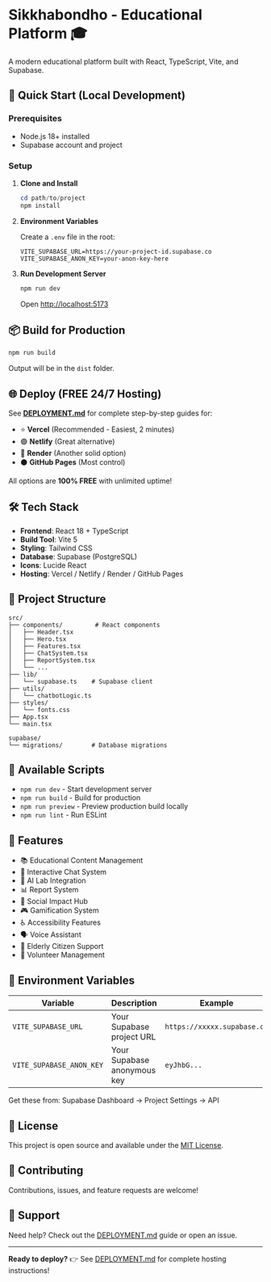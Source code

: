 # Sikkhabondho - Educational Platform 🎓

A modern educational platform built with React, TypeScript, Vite, and Supabase.

## 🚀 Quick Start (Local Development)

### Prerequisites
- Node.js 18+ installed
- Supabase account and project

### Setup

1. **Clone and Install**
   ```powershell
   cd path/to/project
   npm install
   ```

2. **Environment Variables**
   
   Create a `.env` file in the root:
   ```env
   VITE_SUPABASE_URL=https://your-project-id.supabase.co
   VITE_SUPABASE_ANON_KEY=your-anon-key-here
   ```

3. **Run Development Server**
   ```powershell
   npm run dev
   ```
   
   Open [http://localhost:5173](http://localhost:5173)

## 📦 Build for Production

```powershell
npm run build
```

Output will be in the `dist` folder.

## 🌐 Deploy (FREE 24/7 Hosting)

See **[DEPLOYMENT.md](./DEPLOYMENT.md)** for complete step-by-step guides for:

- ⭐ **Vercel** (Recommended - Easiest, 2 minutes)
- 🟣 **Netlify** (Great alternative)
- 🔵 **Render** (Another solid option)
- ⚫ **GitHub Pages** (Most control)

All options are **100% FREE** with unlimited uptime!

## 🛠️ Tech Stack

- **Frontend**: React 18 + TypeScript
- **Build Tool**: Vite 5
- **Styling**: Tailwind CSS
- **Database**: Supabase (PostgreSQL)
- **Icons**: Lucide React
- **Hosting**: Vercel / Netlify / Render / GitHub Pages

## 📁 Project Structure

```
src/
├── components/         # React components
│   ├── Header.tsx
│   ├── Hero.tsx
│   ├── Features.tsx
│   ├── ChatSystem.tsx
│   ├── ReportSystem.tsx
│   └── ...
├── lib/
│   └── supabase.ts    # Supabase client
├── utils/
│   └── chatbotLogic.ts
├── styles/
│   └── fonts.css
├── App.tsx
└── main.tsx

supabase/
└── migrations/        # Database migrations
```

## 🔧 Available Scripts

- `npm run dev` - Start development server
- `npm run build` - Build for production
- `npm run preview` - Preview production build locally
- `npm run lint` - Run ESLint

## 🌟 Features

- 📚 Educational Content Management
- 💬 Interactive Chat System
- 🤖 AI Lab Integration
- 📊 Report System
- 👥 Social Impact Hub
- 🎮 Gamification System
- ♿ Accessibility Features
- 🗣️ Voice Assistant
- 👴 Elderly Citizen Support
- 🙋 Volunteer Management

## 🔐 Environment Variables

| Variable | Description | Example |
|----------|-------------|---------|
| `VITE_SUPABASE_URL` | Your Supabase project URL | `https://xxxxx.supabase.co` |
| `VITE_SUPABASE_ANON_KEY` | Your Supabase anonymous key | `eyJhbG...` |

Get these from: Supabase Dashboard → Project Settings → API

## 📝 License

This project is open source and available under the [MIT License](LICENSE).

## 🤝 Contributing

Contributions, issues, and feature requests are welcome!

## 📧 Support

Need help? Check out the [DEPLOYMENT.md](./DEPLOYMENT.md) guide or open an issue.

---

**Ready to deploy?** 👉 See [DEPLOYMENT.md](./DEPLOYMENT.md) for complete hosting instructions!
